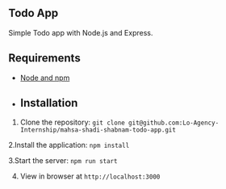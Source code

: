 ## Todo App

Simple Todo app with Node.js and Express.
## Requirements
- [Node and npm](http://nodejs.org)
- ## Installation

1. Clone the repository: `git clone git@github.com:Lo-Agency-Internship/mahsa-shadi-shabnam-todo-app.git`

2.Install the application: `npm install`

3.Start the server: `npm run start`

4. View in browser at `http://localhost:3000`
